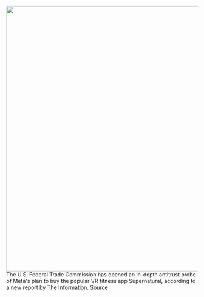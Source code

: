<img src='https://cdn.vox-cdn.com/thumbor/8FQBDUkhpHBKRzaCXeVpDlRYVJM=/0x0:2160x1447/1200x800/filters:focal(908x552:1252x896)/cdn.vox-cdn.com/uploads/chorus_image/image/70284320/Supernatural_VR.0.jpg' width='700px' /><br/>
The U.S. Federal Trade Commission has opened an in-depth antitrust probe of Meta's plan to buy the popular VR fitness app Supernatural, according to a new report by The Information.
<a href='https://www.theverge.com/2021/12/16/22840635/ftc-opens-antitrust-probe-meta-deal-vr-fitness-app-supernatural'> Source <a/>